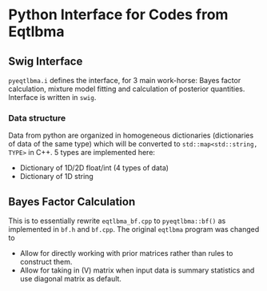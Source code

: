 # Python Interface for Codes from Eqtlbma
## Swig Interface
`pyeqtlbma.i` defines the interface, for 3 main work-horse: Bayes factor calculation, mixture model fitting and calculation of posterior quantities. Interface is written in `swig`.

### Data structure
Data from python are organized in homogeneous dictionaries (dictionaries of data of the same type) which will be converted to `std::map<std::string, TYPE>` in C++. 5 types are implemented here:

*  Dictionary of 1D/2D float/int (4 types of data)
*  Dictionary of 1D string

## Bayes Factor Calculation
This is to essentially rewrite `eqtlbma_bf.cpp` to `pyeqtlbma::bf()` as implemented in `bf.h` and `bf.cpp`. The original `eqtlbma` program was changed to

*  Allow for directly working with prior matrices rather than rules to construct them.
*  Allow for taking in \(V\) matrix when input data is summary statistics and use diagonal matrix as default.
